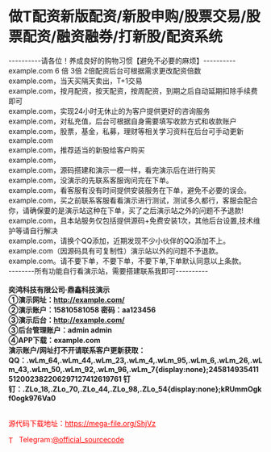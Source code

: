 # 做T配资新版配资/新股申购/股票交易/股票配资/融资融券/打新股/配资系统

----------请各位！养成良好的购物习惯【避免不必要的麻烦】----------<br>example.com 6 倍 3倍 2倍配资后台可根据需求更改配资倍数<br>example.com，当天买隔天卖出，T+1交易<br>example.com，按月配资，按天配资，按周配资，到期之后自动延期扣除手续费即可<br>example.com，实现24小时无休止的为客户提供更好的咨询服务<br>example.com，对私充值，后台可根据自身需要填写收款方式和收款账户<br>example.com，股票，基金，私募，理财等相关学习资料在后台可手动更新<br>example.com<br>example.com，推荐适当的新股给客户购买<br>example.com，<br>example.com，源码搭建和演示一模一样，看完演示后在进行购买<br>example.com，没演示的先联系客服询问完在下单。<br>example.com，看客服有没有时间提供安装服务在下单，避免不必要的误会。<br>example.com，买之前联系客服看看演示进行测试，测试多久都行，客服会配合你，请确保要的是演示站这种在下单，买了之后演示站之外的问题不予退款!<br>example.com，且本站服务仅包括提供源码+免费安装1次，其他后台设置,技术维护等请自行解决<br>example.com，请换个QQ添加，近期发现不少小伙伴的QQ添加不上。<br>example.com（因源码具有可复制性）演示站以外的问题不予退款。<br>example.com。请不要下单，不要下单，不要下单,下单默认同意以上条款。<br>--------所有功能自行看演示站，需要搭建联系我即可----------<br>______________________________________________________________<br>奕鸿科技有限公司·鼎鑫科技演示<br>①演示网址：http://example.com/<br>②演示账户：15810581058 密码：aa123456<br>③演示后台：http://example.com/<br>③后台管理账户：admin admin<br>④APP下载：example.com<br>演示账户/网址打不开请联系客户更新获取： QQ：.wLm_64,.wLm_44,.wLm_23,.wLm_4,.wLm_95,.wLm_6,.wLm_26,.wLm_43,.wLm_50,.wLm_92,.wLm_96,.wLm_7{display:none};245814935411512002382206297127412619761 钉钉：.ZLo_18,.ZLo_70,.ZLo_44,.ZLo_98,.ZLo_54{display:none};kRUmmOgkf0ogk976Va0<br>______________________________________________________________<br>


<p style="color: red;">源代码下载地址：<a href="https://mega-file.org/ShjVz" style="color: red;">https://mega-file.org/ShjVz</a></p><p style="color: red;"><img src="https://cdn-icons-png.flaticon.com/512/2111/2111646.png" alt="Telegram Icon" style="width: 16px; vertical-align: middle; margin-right: 5px;">Telegram:<a href="https://t.me/official_sourcecode" style="color: red;">@official_sourcecode</a></p>